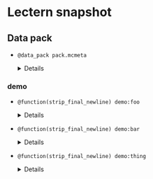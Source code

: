 # Lectern snapshot

## Data pack

- `@data_pack pack.mcmeta`

  <details>

  ```json
  {
    "pack": {
      "pack_format": 8,
      "description": ""
    }
  }
  ```

  </details>

### demo

- `@function(strip_final_newline) demo:foo`

  <details>

  ```mcfunction

  ```

  </details>

- `@function(strip_final_newline) demo:bar`

  <details>

  ```mcfunction

  ```

  </details>

- `@function(strip_final_newline) demo:thing`

  <details>

  ```mcfunction

  ```

  </details>
